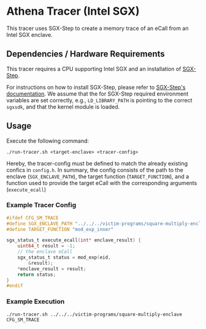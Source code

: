 # Athena Tracer (Intel SGX)
This tracer uses SGX-Step to create a memory trace of an eCall from an Intel SGX enclave.

## Dependencies / Hardware Requirements
This tracer requires a CPU supporting Intel SGX and an installation of [SGX-Step](https://github.com/jovanbulck/sgx-step).

For instructions on how to install SGX-Step, please refer to [SGX-Step's documentation](https://github.com/jovanbulck/sgx-step?tab=readme-ov-file#building-and-running).
We assume that the for SGX-Step required environment variables are set correctly, e.g., `LD_LIBRARY_PATH` is pointing to the correct `sgxsdk`, and that the kernel module is loaded.

## Usage
Execute the following command:
```
./run-tracer.sh <target-enclave> <tracer-config>
```
Hereby, the tracer-config must be defined to match the already existing confics in `config.h`.
In summary, the config consists of the path to the enclave (`SGX_ENCLAVE_PATH`), the target function (`TARGET_FUNCTION`), and a function used to provide the target eCall with the corresponding arguments (`execute_ecall`)

### Example Tracer Config
```C
#ifdef CFG_SM_TRACE
#define SGX_ENCLAVE_PATH "../../../victim-programs/square-multiply-enclave/encl.so"
#define TARGET_FUNCTION "mod_exp_inner"

sgx_status_t execute_ecall(int* enclave_result) {
    uint64_t result = -1;
    // the enclave eCall
    sgx_status_t status = mod_exp(eid,
        &result);
    *enclave_result = result;
    return status;
}
#endif
```

### Example Execution
```
./run-tracer.sh ../../../victim-programs/square-multiply-enclave CFG_SM_TRACE
```
